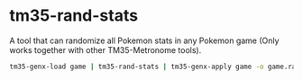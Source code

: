 # tm35-rand-stats

A tool that can randomize all Pokemon stats in any Pokemon game (Only works together with other TM35-Metronome tools).

```sh
tm35-genx-load game | tm35-rand-stats | tm35-genx-apply game -o game.rand
```
